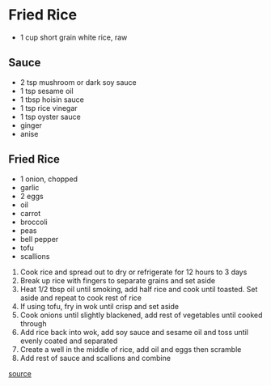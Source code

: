 # Fried Rice

* 1 cup short grain white rice, raw

## Sauce

* 2 tsp mushroom or dark soy sauce
* 1 tsp sesame oil
* 1 tbsp hoisin sauce
* 1 tsp rice vinegar
* 1 tsp oyster sauce
* ginger
* anise

## Fried Rice

* 1 onion, chopped
* garlic
* 2 eggs
* oil
* carrot
* broccoli
* peas
* bell pepper
* tofu
* scallions

1. Cook rice and spread out to dry or refrigerate for 12 hours to 3 days
1. Break up rice with fingers to separate grains and set aside
1. Heat 1/2 tbsp oil until smoking, add half rice and cook until toasted. Set aside and repeat to cook rest of rice
1. If using tofu, fry in wok until crisp and set aside
1. Cook onions until slightly blackened, add rest of vegetables until cooked through
1. Add rice back into wok, add soy sauce and sesame oil and toss until evenly coated and separated
1. Create a well in the middle of rice, add oil and eggs then scramble
1. Add rest of sauce and scallions and combine

[source](https://www.seriouseats.com/recipes/2016/02/easy-vegetable-fried-rice-recipe.html)
